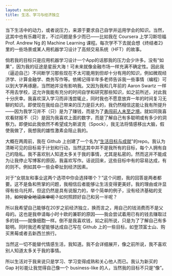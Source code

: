 ```yaml
---
layout: modern
title: 生活、学习与经济独立
---
```


当下生活中的动力，或者说压力，来源于要求自己自学并运用学会的知识。当然，这其中也有乐趣可言，不过问题是多少而已——比如我在 Coursera 上学习斯坦福 Prof. Andrew Ng 的 Machine Learning 课程。每次学不下去就会想《终结者2》里的一些场景或某人用机器学习设计了高频交易系统（HFT）的故事。

倘若我的目标只是应用机器学习设计一个App的话那我的压力会少许多。没有“如果”，因为我的征途是星辰大海！可未来就像金融市场一样充满不确定性。因此我（逼迫自己）不间断学习那些现在不太可能用到但却十分有用的知识，例如微观经济学、计算金融学、商务写作等。依稀记得半年多老师告诉我一些事情（编程）可以到大学再琢磨，当然她并没有影响我。又因为我和几年前的 Aaron Swartz 一样不用去学校，这允许我能有充分的时间自学和研究那些知识，如之前所述，对此我十分庆幸。我喜欢深入学习而非浅尝辄止，同时我也不愿意放弃一年的时间复习无聊的知识。即使现在我给自己带来的压力是巨大的，我仍然相信这能让我有所提升——因为我学习并不（只）是为了赚钱，而是为了[勇闯前人未至之境](http://en.wikipedia.org/wiki/Where_no_man_has_gone_before)。就如同我喜欢看财报不（只）是因为我喜欢上面的数字，而是了解自己有多聪明或有多少的洞察力。即便如此我依然不希望成为斯波克（Spock），我无法将情感移出大脑，假使我做了，我想我的雄性激素会阻止我的。

大概在两周前，我在 Github 上创建了一个名为“[生活目标与成就](https://github.com/guojing0/Life-Goals-and-Accomplishments)”的repo。我认为清晰可见的目标易于计划和行动，当然这其中并不是我所有的目标，每个人拥有自己的隐私。我不喜欢别人知道太多关于我的事情，尤其是私密的。然而这并不能成为让我停止写博客的原因，我喜欢写作。话说回来，这些目标中有的容易达成，有的则不。例如其中一些会牵扯到经济因素。

对于“女朋友和事业这两个选项中你会选择哪个？”这个问题，我的回答是两者都要。这不是鱼和熊掌的问题，我相信后者能够让生活变得更美好。我的理由或许显得有些乌托邦，但这仍然是具有说服力的，举个简单的例子，没有经济基础的支持，<s>如何安全地滚床单呢？</s>如何照顾好自己和另一半呢？

所以我希望自己能够在20岁之前经济独立，换而言之，用自己的钱消费而不是父母的。这也是我申请每小时十欧的兼职的原因——我会尝试着用已有的钱去赚取过多的钱——就像细胞一样。倒不是我喜欢钱，如之前所说，只是为了了解自己有多聪明。同时我还希望能够达成自己写在 Github 上的一些目标，如登顶富士山、购买黑莓或者去新西兰旅行。

当然这一切不能替代情感生活，我知道。我不会详细展开，像之前所说，我不喜欢别人知道太多关于我的事情。

所以生活对于我来说只是学习、学习变得成熟和关心他人而已。我认为新买的 Gap 衬衫能让我觉得自己像一个 business-like 的人，当然我的目标不只是“像”。
